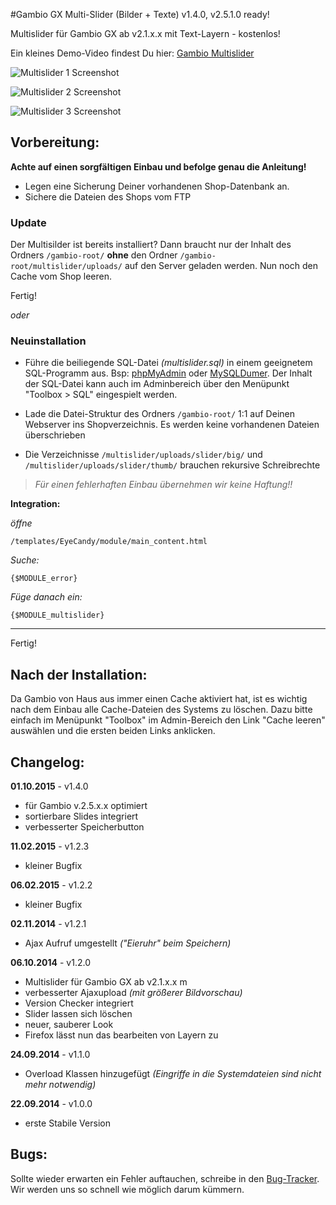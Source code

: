 #Gambio GX Multi-Slider (Bilder + Texte) v1.4.0, v2.5.1.0 ready!

Multislider für Gambio GX ab v2.1.x.x mit Text-Layern - kostenlos!

Ein kleines Demo-Video findest Du hier: [Gambio Multislider](https://www.stargutschein.de/content/gambio-gx2-slider-modul.html)

![Multislider 1 Screenshot](http://www.big-click.com/github/Multislider-1.png)

![Multislider 2 Screenshot](http://www.big-click.com/github/Multislider-2.png)

![Multislider 3 Screenshot](http://www.big-click.com/github/Multislider-3.png)

## Vorbereitung:
**Achte auf einen sorgfältigen Einbau und befolge genau die Anleitung!**

* Legen eine Sicherung Deiner vorhandenen Shop-Datenbank an.
* Sichere die Dateien des Shops vom FTP


### Update
Der Multisilder ist bereits installiert? Dann braucht nur der Inhalt des Ordners `/gambio-root/` **ohne** den Ordner `/gambio-root/multislider/uploads/` auf den Server geladen werden. Nun noch den Cache vom Shop leeren.

Fertig!


*oder*

### Neuinstallation

* Führe die beiliegende SQL-Datei *(multislider.sql)* in einem geeignetem SQL-Programm aus. Bsp: [phpMyAdmin](http://www.phpmyadmin.net/home_page/index.php) oder [MySQLDumer](http://www.mysqldumper.de/). Der Inhalt der SQL-Datei kann auch im Adminbereich über den Menüpunkt "Toolbox > SQL" eingespielt werden.

* Lade die Datei-Struktur des Ordners `/gambio-root/` 1:1 auf Deinen Webserver ins Shopverzeichnis. Es werden keine vorhandenen Dateien überschrieben
* Die Verzeichnisse `/multislider/uploads/slider/big/` und `/multislider/uploads/slider/thumb/` brauchen rekursive Schreibrechte

> *Für einen fehlerhaften Einbau übernehmen wir keine Haftung!!*


**Integration:**


*öffne*

`/templates/EyeCandy/module/main_content.html`

*Suche:*

```
{$MODULE_error}
```

*Füge danach ein:*

```
{$MODULE_multislider}
```


---------------------------

Fertig!

Nach der Installation:
--------
Da Gambio von Haus aus immer einen Cache aktiviert hat, ist es wichtig nach dem Einbau alle Cache-Dateien des Systems zu löschen. 
Dazu bitte einfach im Menüpunkt "Toolbox" im Admin-Bereich den Link "Cache leeren" auswählen und die ersten beiden Links anklicken.


Changelog:
----------
**01.10.2015** - v1.4.0

* für Gambio v.2.5.x.x optimiert
* sortierbare Slides integriert
* verbesserter Speicherbutton

**11.02.2015** - v1.2.3

* kleiner Bugfix

**06.02.2015** - v1.2.2

* kleiner Bugfix

**02.11.2014** - v1.2.1

* Ajax Aufruf umgestellt *("Eieruhr" beim Speichern)*


**06.10.2014** - v1.2.0

* Multislider für Gambio GX ab v2.1.x.x m
* verbesserter Ajaxupload *(mit größerer Bildvorschau)*
* Version Checker integriert
* Slider lassen sich löschen
* neuer, sauberer Look
* Firefox lässt nun das bearbeiten von Layern zu


**24.09.2014** - v1.1.0

* Overload Klassen hinzugefügt *(Eingriffe in die Systemdateien sind nicht mehr notwendig)*


**22.09.2014** - v1.0.0

* erste Stabile Version


Bugs:
-----
Sollte wieder erwarten ein Fehler auftauchen, schreibe in den [Bug-Tracker](https://github.com/bigclick/gambio-gx-multislider/issues/new). Wir werden uns so schnell wie möglich darum kümmern.



